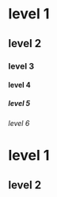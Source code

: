 # level 1

## level 2

### level 3 ###

#### level 4 ####

##### level 5 #####

###### level 6 ######

level 1
=======

level 2
-------

